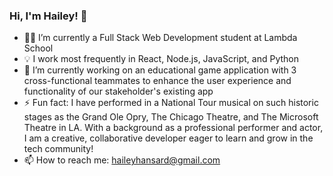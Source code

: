 ### Hi, I'm Hailey! 👋

- 👩‍🔧  I’m currently a Full Stack Web Development student at Lambda School
- :bulb:  I work most frequently in React, Node.js, JavaScript, and Python
- 🌱  I’m currently working on an educational game application with 3 cross-functional teammates to enhance the user experience and functionality of our stakeholder's existing app
- ⚡  Fun fact: I have performed in a National Tour musical on such historic stages as the Grand Ole Opry, The Chicago Theatre, and The Microsoft Theatre in LA. With a background as a professional performer and actor, I am a creative, collaborative developer eager to learn and grow in the tech community!
- 📫  How to reach me: haileyhansard@gmail.com
